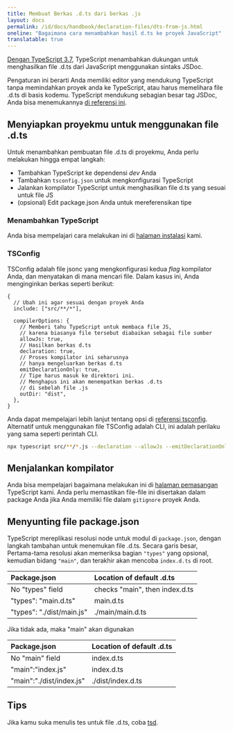 ```yaml
---
title: Membuat Berkas .d.ts dari berkas .js
layout: docs
permalink: /id/docs/handbook/declaration-files/dts-from-js.html
oneline: "Bagaimana cara menambahkan hasil d.ts ke proyek JavaScript"
translatable: true
---
```


[Dengan TypeScript 3.7](/docs/handbook/release-notes/typescript-3-7.html#--declaration-and---allowjs), TypeScript menambahkan dukungan untuk menghasilkan file .d.ts dari JavaScript menggunakan sintaks JSDoc.

Pengaturan ini berarti Anda memiliki editor yang mendukung TypeScript tanpa memindahkan proyek anda ke TypeScript, atau harus memelihara file .d.ts di basis kodemu.
TypeScript mendukung sebagian besar tag JSDoc, Anda bisa menemukannya [di referensi ini](/docs/handbook/type-checking-javascript-files.html#supported-jsdoc).

## Menyiapkan proyekmu untuk menggunakan file .d.ts

Untuk menambahkan pembuatan file .d.ts di proyekmu, Anda perlu melakukan hingga empat langkah:

- Tambahkan TypeScript ke dependensi _dev_ Anda
- Tambahkan `tsconfig.json` untuk mengkonfigurasi TypeScript
- Jalankan kompilator TypeScript untuk menghasilkan file d.ts yang sesuai untuk file JS
- (opsional) Edit package.json Anda untuk mereferensikan tipe

### Menambahkan TypeScript

Anda bisa mempelajari cara melakukan ini di [halaman instalasi](/download) kami.

### TSConfig

TSConfig adalah file jsonc yang mengkonfigurasi kedua _flag_ kompilator Anda, dan menyatakan di mana mencari file.
Dalam kasus ini, Anda menginginkan berkas seperti berikut:

```json5
{
  // Ubah ini agar sesuai dengan proyek Anda
  include: ["src/**/*"],

  compilerOptions: {
    // Memberi tahu TypeScript untuk membaca file JS,
    // karena biasanya file tersebut diabaikan sebagai file sumber
    allowJs: true,
    // Hasilkan berkas d.ts
    declaration: true,
    // Proses kompilator ini seharusnya
    // hanya mengeluarkan berkas d.ts
    emitDeclarationOnly: true,
    // Tipe harus masuk ke direktori ini.
    // Menghapus ini akan menempatkan berkas .d.ts
    // di sebelah file .js
    outDir: "dist",
  },
}
```

Anda dapat mempelajari lebih lanjut tentang opsi di [referensi tsconfig](/reference).
Alternatif untuk menggunakan file TSConfig adalah CLI, ini adalah perilaku yang sama seperti perintah CLI.

```sh
npx typescript src/**/*.js --declaration --allowJs --emitDeclarationOnly --outDir types
```

## Menjalankan kompilator

Anda bisa mempelajari bagaimana melakukan ini di [halaman pemasangan](/download) TypeScript kami.
Anda perlu memastikan file-file ini disertakan dalam package Anda jika Anda memiliki file dalam `gitignore` proyek Anda.

## Menyunting file package.json

TypeScript mereplikasi resolusi node untuk modul di `package.json`, dengan langkah tambahan untuk menemukan file .d.ts.
Secara garis besar, Pertama-tama resolusi akan memeriksa bagian `"types"` yang opsional, kemudian bidang `"main"`, dan terakhir akan mencoba `index.d.ts` di root.

| Package.json              | Location of default .d.ts      |
| :------------------------ | :----------------------------- |
| No "types" field          | checks "main", then index.d.ts |
| "types": "main.d.ts"      | main.d.ts                      |
| "types": "./dist/main.js" | ./main/main.d.ts               |

Jika tidak ada, maka "main" akan digunakan

| Package.json             | Location of default .d.ts |
| :----------------------- | :------------------------ |
| No "main" field          | index.d.ts                |
| "main":"index.js"        | index.d.ts                |
| "main":"./dist/index.js" | ./dist/index.d.ts         |

## Tips

Jika kamu suka menulis tes untuk file .d.ts, coba [tsd](https://github.com/SamVerschueren/tsd).
